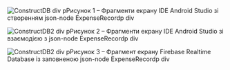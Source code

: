 ![ConstructDB](3-SoftwareConstruction/2-IDEConstructDB.jpg)
div 
  pРисунок 1 – Фрагменти екрану IDE Android Studio зі створенням json-node ExpenseRecordp
div

![ConstructDB2](3-SoftwareConstruction/2-IDEConstructDB2.jpg)
div
  pРисунок 2 – Фрагменти екрану IDE Android Studio зі взаємодією з json-node ExpenseRecordp
div

![ConstructDB2](3-SoftwareConstruction/2-IDEConstructDB3.jpg)
div 
  pРисунок 3 – Фрагмент екрану Firebase Realtime Database із заповненою json-node ExpenseRecordp
div
